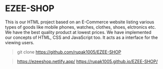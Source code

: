 # EZEE-SHOP

This is our HTML project based on an E-Commerce website listing various types of goods like mobile phones, watches, clothes, shoes, elctronics etc. We have the best quality product at lowest prices. We have implemented our concepts of HTML, CSS and JavaScript too. It acts as a interface for the viewing users.

>git clone https://github.com/rupak1005/EZEE-SHOP


>https://ezeeshop.netlify.app/
>https://rupak1005.github.io/EZEE-SHOP/
